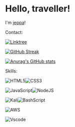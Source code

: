# Hello, traveller!

I'm [jeppa](https://linktr.ee/jxppx)!

Contact:

[![Linktree](https://img.shields.io/badge/linktree-39E09B?style=for-the-badge&logo=linktree&logoColor=white)](https://linktr.ee/jxppx)


[![GitHub Streak](https://streak-stats.demolab.com/?user=jeppa1&theme=bear&background=000&border=30A3DC&dates=FFF)](https://git.io/streak-stats)

[![Anurag's GitHub stats](https://github-readme-stats.vercel.app/api?username=jeppa1&show_icons=true&theme=transparent)](https://github.com/anuraghazra/github-readme-stats) 

Skills: 

![HTML5](https://img.shields.io/badge/HTML5-E34F26?style=for-the-badge&logo=html5&logoColor=white)![CSS3](https://img.shields.io/badge/CSS3-1572B6?style=for-the-badge&logo=css3&logoColor=white)

![JavaScript](https://img.shields.io/badge/JavaScript-F7DF1E?style=for-the-badge&logo=javascript&logoColor=black)![NodeJS](https://img.shields.io/badge/node.js-6DA55F?style=for-the-badge&logo=node.js&logoColor=white)

![Kali](https://img.shields.io/badge/Kali-268BEE?style=for-the-badge&logo=kalilinux&logoColor=white)![BashScript](https://img.shields.io/badge/bash%20script-0101?style=flat&logo=gnubash&logoColor=%23FFFFFF&labelColor=%23000000)

![AWS](https://img.shields.io/badge/AWS-000.svg?style=for-the-badge&logo=amazon-aws&logoColor=white)

![Vscode](https://img.shields.io/badge/Vscode-007ACC?style=for-the-badge&logo=visual-studio-code&logoColor=white)


<!---
vença!!! ![Top Langs](https://github-readme-stats-git-masterrstaa-rickstaa.vercel.app/api/top-langs/?username=SEUUSERNAME&layout=compact&bg_color=000&border_color=30A3DC&title_color=E94D5F&text_color=FFF)
--->
